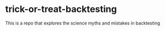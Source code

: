 # trick-or-treat-backtesting
This is a repo that explores the science myths and mistakes in backtesting
